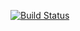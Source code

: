 [![Build Status](https://travis-ci.org/djabri/lab07.svg?branch=master)](https://travis-ci.org/djabri/lab07)
